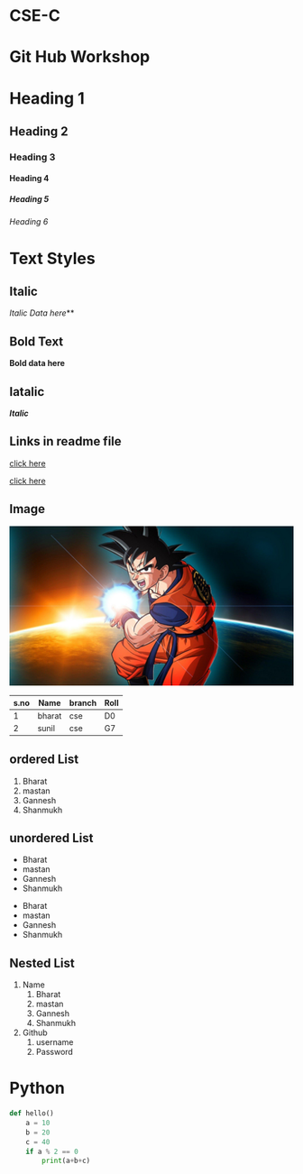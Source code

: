 # CSE-C
# Git Hub Workshop
# Heading 1
## Heading 2
### Heading 3
#### Heading 4
##### Heading 5
###### Heading 6
# Text Styles 

## Italic 
*Italic Data here***

## Bold Text
**Bold data here**

## Iatalic
***Italic***


## Links in readme file
[click here](https://www.aec.edu.in/)

[click here](https://www.google.com/)

## Image
![Kakarot](goku.jpg)

|s.no|Name|branch|Roll|
|----|----|------|----|
|1|bharat|cse|D0|
|2|sunil|cse|G7|

## ordered List

1. Bharat
2. mastan
3. Gannesh
4. Shanmukh

## unordered List
- Bharat
- mastan
- Gannesh
- Shanmukh

* Bharat
* mastan
* Gannesh
* Shanmukh

## Nested List
1. Name 
   1. Bharat
   2. mastan
   3.  Gannesh
   4. Shanmukh
2. Github
   1. username
   2. Password


# Python
```python
def hello()
    a = 10
    b = 20
    c = 40
    if a % 2 == 0
        print(a+b+c)
```
 
